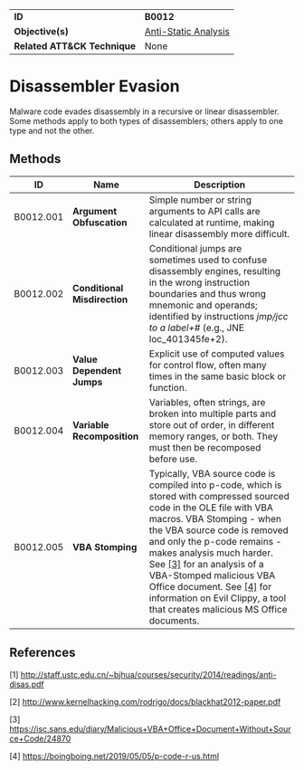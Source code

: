 |||
|---------|------------------------|
|**ID**|**B0012**|
|**Objective(s)**| [Anti-Static Analysis](https://github.com/MBCProject/mbc-beta/tree/master/anti-static-analysis)|
|**Related ATT&CK Technique**|None|


Disassembler Evasion
====================
Malware code evades disassembly in a recursive or linear disassembler. Some methods apply to both types of disassemblers; others apply to one type and not the other.

Methods
-------
|ID|Name|Description|
|-----------------------------|--------|-----------------------------|
|B0012.001|**Argument Obfuscation**|Simple number or string arguments to API calls are calculated at runtime, making linear disassembly more difficult.|
|B0012.002|**Conditional Misdirection**|Conditional jumps are sometimes used to confuse disassembly engines, resulting in the wrong instruction boundaries and thus wrong mnemonic and operands; identified by instructions *jmp/jcc to a label+#* (e.g., JNE loc_401345fe+2).|
|B0012.003|**Value Dependent Jumps**|Explicit use of computed values for control flow, often many times in the same basic block or function.|
|B0012.004|**Variable Recomposition**|Variables, often strings, are broken into multiple parts and store out of order, in different memory ranges, or both. They must then be recomposed before use.|
|B0012.005|**VBA Stomping**|Typically, VBA source code is compiled into p-code, which is stored with compressed sourced code in the OLE file with VBA macros. VBA Stomping - when the VBA source code is removed and only the p-code remains - makes analysis much harder. See [[3]](#3) for an analysis of a VBA-Stomped malicious VBA Office document. See [[4]](#4) for information on Evil Clippy, a tool that creates malicious MS Office documents.|

References
----------
<a name="1">[1]</a> http://staff.ustc.edu.cn/~bjhua/courses/security/2014/readings/anti-disas.pdf

<a name="2">[2]</a> http://www.kernelhacking.com/rodrigo/docs/blackhat2012-paper.pdf

<a name="3">[3]</a> https://isc.sans.edu/diary/Malicious+VBA+Office+Document+Without+Source+Code/24870

<a name="4">[4]</a> https://boingboing.net/2019/05/05/p-code-r-us.html 